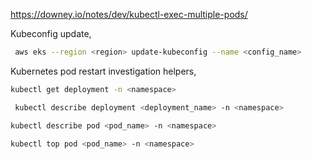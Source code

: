 https://downey.io/notes/dev/kubectl-exec-multiple-pods/

Kubeconfig update,

```sh
 aws eks --region <region> update-kubeconfig --name <config_name>
```

Kubernetes pod restart investigation helpers,

```sh
kubectl get deployment -n <namespace>
```

```sh
 kubectl describe deployment <deployment_name> -n <namespace>
```

```sh
kubectl describe pod <pod_name> -n <namespace>
```

```sh
kubectl top pod <pod_name> -n <namespace>
```
